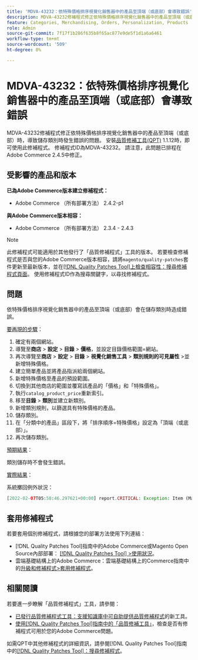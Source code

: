 ```yaml
---
title: 'MDVA-43232：依特殊價格排序視覺化銷售器中的產品至頂端（或底部）會導致錯誤'
description: MDVA-43232修補程式修正依特殊價格排序視覺化銷售器中的產品至頂端（或底部）時，導致儲存類別時發生錯誤的問題。 安裝[Quality Patches Tool (QPT)](https://experienceleague.adobe.com/en/docs/commerce-knowledge-base/kb/announcements/commerce-announcements/magento-quality-patches-released-new-tool-to-self-serve-quality-patches) 1.1.12後，即可使用此修補程式。 修補程式ID為MDVA-43232。 請注意，此問題已排程在Adobe Commerce 2.4.5中修正。
feature: Categories, Merchandising, Orders, Personalization, Products
role: Admin
source-git-commit: 7f17f1b286f635b8f65ac877e9de5f1d1a6a6461
workflow-type: tm+mt
source-wordcount: '509'
ht-degree: 0%

---
```


# MDVA-43232：依特殊價格排序視覺化銷售器中的產品至頂端（或底部）會導致錯誤

MDVA-43232修補程式修正依特殊價格排序視覺化銷售器中的產品至頂端（或底部）時，導致儲存類別時發生錯誤的問題。 安裝[品質修補工具(QPT)](https://experienceleague.adobe.com/en/docs/commerce-knowledge-base/kb/announcements/commerce-announcements/magento-quality-patches-released-new-tool-to-self-serve-quality-patches) 1.1.12時，即可使用此修補程式。 修補程式ID為MDVA-43232。 請注意，此問題已排程在Adobe Commerce 2.4.5中修正。

## 受影響的產品和版本

**已為Adobe Commerce版本建立修補程式：**

* Adobe Commerce （所有部署方法） 2.4.2-p1

**與Adobe Commerce版本相容：**

* Adobe Commerce （所有部署方法） 2.3.4 - 2.4.3

>[!NOTE]
>
>此修補程式可能適用於其他發行了「品質修補程式」工具的版本。 若要檢查修補程式是否與您的Adobe Commerce版本相容，請將`magento/quality-patches`套件更新至最新版本，並在[[!DNL Quality Patches Tool]上檢查相容性：搜尋修補程式頁面](https://experienceleague.adobe.com/en/docs/commerce-knowledge-base/kb/announcements/commerce-announcements/magento-quality-patches-released-new-tool-to-self-serve-quality-patches)。 使用修補程式ID作為搜尋關鍵字，以尋找修補程式。

## 問題

依特殊價格排序視覺化銷售器中的產品至頂端（或底部）會在儲存類別時造成錯誤。

<u>要再現的步驟</u>：

1. 確定有兩個網站。
1. 導覽至&#x200B;**商店** > **設定** > **目錄** > **價格**，並設定目錄價格範圍=網站。
1. 再次導覽至&#x200B;**商店** > **設定** > **目錄** > **視覺化銷售工具** > **類別規則的可見屬性** >並新增特殊價格。
1. 建立簡單產品並將產品指派給兩個網站。
1. 新增特殊價格至產品的預設範圍。
1. 切換到其他商店的範圍並覆寫該產品的「價格」和「特殊價格」。
1. 執行`catalog_product_price`重新索引。
1. 移至&#x200B;**目錄** > **類別**&#x200B;並建立新類別。
1. 新增類別規則，以篩選具有特殊價格的產品。
1. 儲存類別。
1. 在「分類中的產品」區段下，將「排序順序=特殊價格」設定為「頂端（或底部）」。
1. 再次儲存類別。

<u>預期結果</u>：

類別儲存時不會發生錯誤。

<u>實際結果</u>：

系統擲回例外狀況：

```php
[2022-02-07T05:58:46.297621+00:00] report.CRITICAL: Exception: Item (Magento\Catalog\Model\Product\Interceptor) with the same ID "1" already exists. in /lib/internal/Magento/Framework/Data/Collection.php:407
```

## 套用修補程式

若要套用個別修補程式，請根據您的部署方法使用下列連結：

* [!DNL Quality Patches Tool]指南中的Adobe Commerce或Magento Open Source內部部署： [[!DNL Quality Patches Tool] >使用狀況](/help/tools/quality-patches-tool/usage.md)。
* 雲端基礎結構上的Adobe Commerce：雲端基礎結構上的Commerce指南中的[升級和修補程式>套用修補程式](https://experienceleague.adobe.com/docs/commerce-cloud-service/user-guide/develop/upgrade/apply-patches.html)。

## 相關閱讀

若要進一步瞭解「品質修補程式」工具，請參閱：

* [已發行品質修補程式工具：支援知識庫中可自助提供品質修補程式](https://experienceleague.adobe.com/en/docs/commerce-knowledge-base/kb/announcements/commerce-announcements/magento-quality-patches-released-new-tool-to-self-serve-quality-patches)的新工具。
* [使用[!DNL Quality Patches Tool]指南中的「品質修補工具」](/help/tools/quality-patches-tool/patches-available-in-qpt/check-patch-for-magento-issue-with-magento-quality-patches.md)，檢查是否有修補程式可用於您的Adobe Commerce問題。

如需QPT中其他修補程式的詳細資訊，請參閱[!DNL Quality Patches Tool]指南中的[[!DNL Quality Patches Tool]：搜尋修補程式](https://experienceleague.adobe.com/tools/commerce-quality-patches/index.html)。
